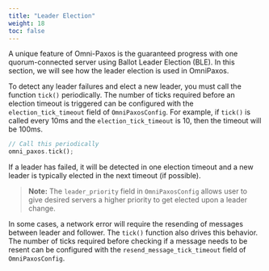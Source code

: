 ```yaml
---
title: "Leader Election"
weight: 18
toc: false
---
```

A unique feature of Omni-Paxos is the guaranteed progress with one quorum-connected server using Ballot Leader Election (BLE). In this section, we will see how the leader election is used in OmniPaxos.

To detect any leader failures and elect a new leader, you must call the function ``tick()`` periodically. The number of ticks required before an election timeout is triggered can be configured with the ``election_tick_timeout`` field of ``OmniPaxosConfig``. For example, if ``tick()`` is called every 10ms and the ``election_tick_timeout`` is 10, then the timeout will be 100ms.

```rust
// Call this periodically
omni_paxos.tick();
```

If a leader has failed, it will be detected in one election timeout and a new leader is typically elected in the next timeout (if possible).

> **Note:** The `leader_priority` field in `OmniPaxosConfig` allows user to give desired servers a higher priority to get elected upon a leader change.

In some cases, a network error will require the resending of messages between leader and follower. The `tick()` function also drives this behavior. The number of ticks required before checking if a message needs to be resent can be configured with the ``resend_message_tick_timeout`` field of ``OmniPaxosConfig``.